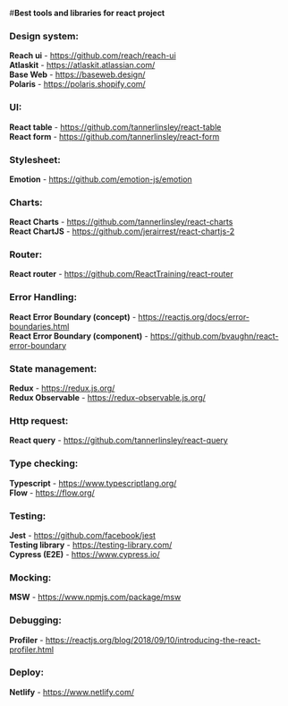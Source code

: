 #**Best tools and libraries for react project** 

### Design system:
**Reach ui** - https://github.com/reach/reach-ui <br>
**Atlaskit** - https://atlaskit.atlassian.com/ <br>
**Base Web** - https://baseweb.design/ <br>
**Polaris** - https://polaris.shopify.com/ <br>

### UI:
**React table** - https://github.com/tannerlinsley/react-table <br>
**React form** - https://github.com/tannerlinsley/react-form <br>

### Stylesheet:
**Emotion** - https://github.com/emotion-js/emotion<br> 

### Charts:
**React Charts** - https://github.com/tannerlinsley/react-charts <br> 
**React ChartJS** - https://github.com/jerairrest/react-chartjs-2 <br>

### Router:
**React router** - https://github.com/ReactTraining/react-router

### Error Handling:
**React Error Boundary (concept)** - https://reactjs.org/docs/error-boundaries.html<br>
**React Error Boundary (component)** - https://github.com/bvaughn/react-error-boundary

### State management: 
**Redux** - https://redux.js.org/ <br>
**Redux Observable** - https://redux-observable.js.org/ <br>

### Http request:
**React query** - https://github.com/tannerlinsley/react-query

### Type checking:
**Typescript** - https://www.typescriptlang.org/ <br>
**Flow** - https://flow.org/

### Testing:
**Jest** - https://github.com/facebook/jest<br>
**Testing library** - https://testing-library.com/<br>
**Cypress (E2E)** - https://www.cypress.io/<br>

### Mocking:
**MSW** - https://www.npmjs.com/package/msw

### Debugging: 
**Profiler** - https://reactjs.org/blog/2018/09/10/introducing-the-react-profiler.html
 
### Deploy:
**Netlify** - https://www.netlify.com/
